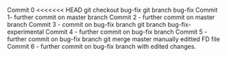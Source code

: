 Commit 0
<<<<<<< HEAD
git checkout bug-fix
git branch bug-fix
Commit 1- further commit on master branch
Commit 2 - further commit on master branch
Commit 3 - commit on bug-fix branch
git branch bug-fix-experimental
Commit 4 - further commit on bug-fix branch
Commit 5 - further commit on bug-fix branch
git merge master
manually editted FD file
Commit 6 - further commit on bug-fix branch with edited changes.
